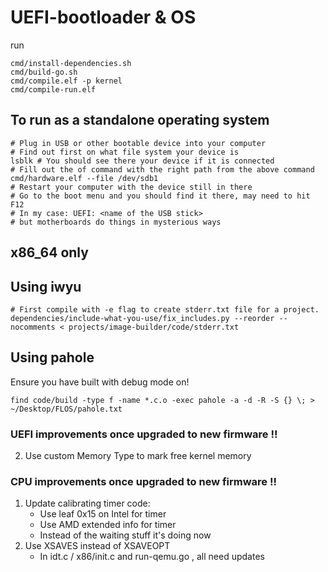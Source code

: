# UEFI-bootloader & OS

run

```
cmd/install-dependencies.sh
cmd/build-go.sh
cmd/compile.elf -p kernel
cmd/compile-run.elf
```

## To run as a standalone operating system

```
# Plug in USB or other bootable device into your computer
# Find out first on what file system your device is
lsblk # You should see there your device if it is connected
# Fill out the of command with the right path from the above command
cmd/hardware.elf --file /dev/sdb1
# Restart your computer with the device still in there
# Go to the boot menu and you should find it there, may need to hit F12
# In my case: UEFI: <name of the USB stick>
# but motherboards do things in mysterious ways
```

## x86_64 only

## Using iwyu

```
# First compile with -e flag to create stderr.txt file for a project.
dependencies/include-what-you-use/fix_includes.py --reorder --nocomments < projects/image-builder/code/stderr.txt
```

## Using pahole

Ensure you have built with debug mode on!

```
find code/build -type f -name *.c.o -exec pahole -a -d -R -S {} \; > ~/Desktop/FLOS/pahole.txt
```

### UEFI improvements once upgraded to new firmware !!

2. Use custom Memory Type to mark free kernel memory

### CPU improvements once upgraded to new firmware !!

1. Update calibrating timer code:
   - Use leaf 0x15 on Intel for timer
   - Use AMD extended info for timer
   - Instead of the waiting stuff it's doing now
2. Use XSAVES instead of XSAVEOPT
   - In idt.c / x86/init.c and run-qemu.go , all need updates
